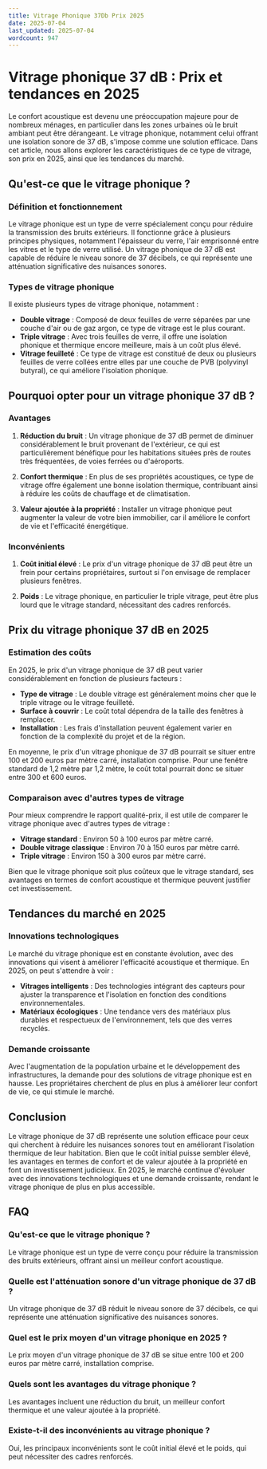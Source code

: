 ```yaml
---
title: Vitrage Phonique 37Db Prix 2025
date: 2025-07-04
last_updated: 2025-07-04
wordcount: 947
---
```


# Vitrage phonique 37 dB : Prix et tendances en 2025

Le confort acoustique est devenu une préoccupation majeure pour de nombreux ménages, en particulier dans les zones urbaines où le bruit ambiant peut être dérangeant. Le vitrage phonique, notamment celui offrant une isolation sonore de 37 dB, s'impose comme une solution efficace. Dans cet article, nous allons explorer les caractéristiques de ce type de vitrage, son prix en 2025, ainsi que les tendances du marché.

## Qu'est-ce que le vitrage phonique ?

### Définition et fonctionnement

Le vitrage phonique est un type de verre spécialement conçu pour réduire la transmission des bruits extérieurs. Il fonctionne grâce à plusieurs principes physiques, notamment l'épaisseur du verre, l'air emprisonné entre les vitres et le type de verre utilisé. Un vitrage phonique de 37 dB est capable de réduire le niveau sonore de 37 décibels, ce qui représente une atténuation significative des nuisances sonores.

### Types de vitrage phonique

Il existe plusieurs types de vitrage phonique, notamment :

- **Double vitrage** : Composé de deux feuilles de verre séparées par une couche d'air ou de gaz argon, ce type de vitrage est le plus courant.
- **Triple vitrage** : Avec trois feuilles de verre, il offre une isolation phonique et thermique encore meilleure, mais à un coût plus élevé.
- **Vitrage feuilleté** : Ce type de vitrage est constitué de deux ou plusieurs feuilles de verre collées entre elles par une couche de PVB (polyvinyl butyral), ce qui améliore l'isolation phonique.

## Pourquoi opter pour un vitrage phonique 37 dB ?

### Avantages

1. **Réduction du bruit** : Un vitrage phonique de 37 dB permet de diminuer considérablement le bruit provenant de l'extérieur, ce qui est particulièrement bénéfique pour les habitations situées près de routes très fréquentées, de voies ferrées ou d'aéroports.
   
2. **Confort thermique** : En plus de ses propriétés acoustiques, ce type de vitrage offre également une bonne isolation thermique, contribuant ainsi à réduire les coûts de chauffage et de climatisation.

3. **Valeur ajoutée à la propriété** : Installer un vitrage phonique peut augmenter la valeur de votre bien immobilier, car il améliore le confort de vie et l'efficacité énergétique.

### Inconvénients

1. **Coût initial élevé** : Le prix d'un vitrage phonique de 37 dB peut être un frein pour certains propriétaires, surtout si l'on envisage de remplacer plusieurs fenêtres.

2. **Poids** : Le vitrage phonique, en particulier le triple vitrage, peut être plus lourd que le vitrage standard, nécessitant des cadres renforcés.

## Prix du vitrage phonique 37 dB en 2025

### Estimation des coûts

En 2025, le prix d'un vitrage phonique de 37 dB peut varier considérablement en fonction de plusieurs facteurs :

- **Type de vitrage** : Le double vitrage est généralement moins cher que le triple vitrage ou le vitrage feuilleté.
- **Surface à couvrir** : Le coût total dépendra de la taille des fenêtres à remplacer.
- **Installation** : Les frais d'installation peuvent également varier en fonction de la complexité du projet et de la région.

En moyenne, le prix d'un vitrage phonique de 37 dB pourrait se situer entre 100 et 200 euros par mètre carré, installation comprise. Pour une fenêtre standard de 1,2 mètre par 1,2 mètre, le coût total pourrait donc se situer entre 300 et 600 euros.

### Comparaison avec d'autres types de vitrage

Pour mieux comprendre le rapport qualité-prix, il est utile de comparer le vitrage phonique avec d'autres types de vitrage :

- **Vitrage standard** : Environ 50 à 100 euros par mètre carré.
- **Double vitrage classique** : Environ 70 à 150 euros par mètre carré.
- **Triple vitrage** : Environ 150 à 300 euros par mètre carré.

Bien que le vitrage phonique soit plus coûteux que le vitrage standard, ses avantages en termes de confort acoustique et thermique peuvent justifier cet investissement.

## Tendances du marché en 2025

### Innovations technologiques

Le marché du vitrage phonique est en constante évolution, avec des innovations qui visent à améliorer l'efficacité acoustique et thermique. En 2025, on peut s'attendre à voir :

- **Vitrages intelligents** : Des technologies intégrant des capteurs pour ajuster la transparence et l'isolation en fonction des conditions environnementales.
- **Matériaux écologiques** : Une tendance vers des matériaux plus durables et respectueux de l'environnement, tels que des verres recyclés.

### Demande croissante

Avec l'augmentation de la population urbaine et le développement des infrastructures, la demande pour des solutions de vitrage phonique est en hausse. Les propriétaires cherchent de plus en plus à améliorer leur confort de vie, ce qui stimule le marché.

## Conclusion

Le vitrage phonique de 37 dB représente une solution efficace pour ceux qui cherchent à réduire les nuisances sonores tout en améliorant l'isolation thermique de leur habitation. Bien que le coût initial puisse sembler élevé, les avantages en termes de confort et de valeur ajoutée à la propriété en font un investissement judicieux. En 2025, le marché continue d'évoluer avec des innovations technologiques et une demande croissante, rendant le vitrage phonique de plus en plus accessible.

## FAQ

### Qu'est-ce que le vitrage phonique ?

Le vitrage phonique est un type de verre conçu pour réduire la transmission des bruits extérieurs, offrant ainsi un meilleur confort acoustique.

### Quelle est l'atténuation sonore d'un vitrage phonique de 37 dB ?

Un vitrage phonique de 37 dB réduit le niveau sonore de 37 décibels, ce qui représente une atténuation significative des nuisances sonores.

### Quel est le prix moyen d'un vitrage phonique en 2025 ?

Le prix moyen d'un vitrage phonique de 37 dB se situe entre 100 et 200 euros par mètre carré, installation comprise.

### Quels sont les avantages du vitrage phonique ?

Les avantages incluent une réduction du bruit, un meilleur confort thermique et une valeur ajoutée à la propriété.

### Existe-t-il des inconvénients au vitrage phonique ?

Oui, les principaux inconvénients sont le coût initial élevé et le poids, qui peut nécessiter des cadres renforcés.